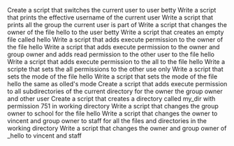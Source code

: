 Create a script that switches the current user to user betty
Write a script that prints the effective username of the current user
Write a script that prints all the group the current user is part of
Write a script that changes the owner of the file hello to the user betty
Write a script that creates an empty file called hello
Write a script that adds execute permission to the owner of the file hello
Write a script that adds execute permission to the owner and group owner and adds read permission to the other user to the file hello 
Write a script that adds execute permission to the all to the file hello
Write a scripte that sets the all permissions to the other use only
Write a script that sets the mode of the file hello
Write a script that sets the mode of the file hello the same as olled's mode
Create a script that adds execute permission to all subdirectories of the current directory for the owner the group owner and other user
Create a script that creates a directory called my_dir with permission 751 in working directory
Write a script that changes the group owner to school for the file hello
Write a script that changes the owner to vincent and group owner to staff for all the files and directories in the working directory
Write a script that changes the owner and group owner of _hello to vincent and staff
